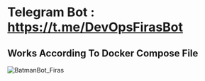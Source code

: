 # Telegram Bot : https://t.me/DevOpsFirasBot

## Works According To  Docker Compose File


![BatmanBot_Firas](https://github.com/FirasNaarani/TelegranBot_Project/assets/89148516/12b0ac69-e42f-40a1-8c7f-bdfb24dceb3e)
